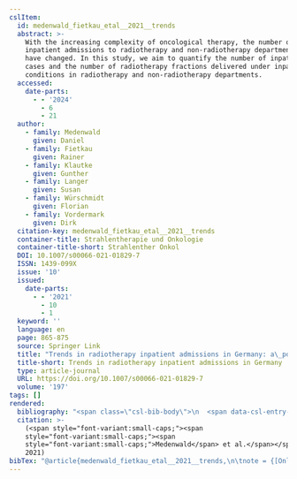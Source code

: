 ```yaml
---
cslItem:
  id: medenwald_fietkau_etal__2021__trends
  abstract: >-
    With the increasing complexity of oncological therapy, the number of
    inpatient admissions to radiotherapy and non-radiotherapy departments might
    have changed. In this study, we aim to quantify the number of inpatient
    cases and the number of radiotherapy fractions delivered under inpatient
    conditions in radiotherapy and non-radiotherapy departments.
  accessed:
    date-parts:
      - - '2024'
        - 6
        - 21
  author:
    - family: Medenwald
      given: Daniel
    - family: Fietkau
      given: Rainer
    - family: Klautke
      given: Gunther
    - family: Langer
      given: Susan
    - family: Würschmidt
      given: Florian
    - family: Vordermark
      given: Dirk
  citation-key: medenwald_fietkau_etal__2021__trends
  container-title: Strahlentherapie und Onkologie
  container-title-short: Strahlenther Onkol
  DOI: 10.1007/s00066-021-01829-7
  ISSN: 1439-099X
  issue: '10'
  issued:
    date-parts:
      - - '2021'
        - 10
        - 1
  keyword: ''
  language: en
  page: 865-875
  source: Springer Link
  title: "Trends in radiotherapy inpatient admissions in Germany: a\_population-based study over a\_10-year period"
  title-short: Trends in radiotherapy inpatient admissions in Germany
  type: article-journal
  URL: https://doi.org/10.1007/s00066-021-01829-7
  volume: '197'
tags: []
rendered:
  bibliography: "<span class=\"csl-bib-body\">\n  <span data-csl-entry-id=\"medenwald_fietkau_etal__2021__trends\" class=\"csl-entry\"><span class='author-bib'>Medenwald, Fietkau, R., Klautke, G., Langer, S., Würschmidt, F., &#38; Vordermark, D.</span>. <span class='date-bib'>(2021)</span>. <span class='title'><b>Trends in radiotherapy inpatient admissions in Germany: a\_population-based study over a\_10-year period</b></span>. <i>Strahlentherapie Und Onkologie</i>, <i>197</i>(10), 865–875. <span class='URL'><a href='https://doi.org/10.1007/s00066-021-01829-7'>LINK</a></span></span>\n</span>"
  citation: >-
    (<span style="font-variant:small-caps;"><span
    style="font-variant:small-caps;"><span
    style="font-variant:small-caps;">Medenwald</span> et al.</span></span>,
    2021)
bibTex: "@article{medenwald_fietkau_etal__2021__trends,\n\tnote = {[Online; accessed 2024-06-21]},\n\tauthor = {Medenwald, Daniel and Fietkau, Rainer and Klautke, Gunther and Langer, Susan and W{\\\" u}rschmidt, Florian and Vordermark, Dirk},\n\tjournal = {Strahlentherapie und Onkologie},\n\tdoi = {10.1007/s00066-021-01829-7},\n\tissn = {1439-099X},\n\tnumber = {10},\n\tyear = {2021},\n\tmonth = {oct 1},\n\tpages = {865--875},\n\ttitle = {Trends in radiotherapy inpatient admissions in {Germany}: a population-based study over a 10-year period},\n\turl = {https://doi.org/10.1007/s00066-021-01829-7},\n\thowpublished = {https://doi.org/10.1007/s00066-021-01829-7},\n\tvolume = {197},\n}\n\n"
---
```

